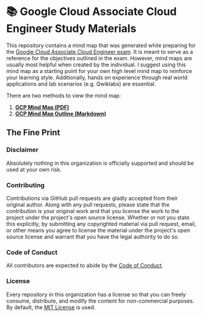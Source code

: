 # 📚 Google Cloud Associate Cloud Engineer Study Materials

This repository contains a mind map that was generated while preparing for the [Google Cloud Associate Cloud Engineer exam](https://cloud.google.com/certification/cloud-engineer). It is meant to serve as a reference for the objectives outlined in the exam. However, mind maps are usually most helpful when created by the individual. I suggest using this mind map as a starting point for your own high level mind map to reinforce your learning style. Additionally, hands on experience through real world applications and lab scenarios (e.g. Qwiklabs) are essential.

There are two methods to view the mind map:

1. **[GCP Mind Map (PDF)](gcp_mind_map.pdf)**
2. **[GCP Mind Map Outline (Markdown)](gcp_mind_map_outline.md)**

## The Fine Print

### Disclaimer

Absolutely nothing in this organization is officially supported and should be used at your own risk.

### Contributing

Contributions via GitHub pull requests are gladly accepted from their original author. Along with any pull requests, please state that the contribution is your original work and that you license the work to the project under the project's open source license. Whether or not you state this explicitly, by submitting any copyrighted material via pull request, email, or other means you agree to license the material under the project's open source license and warrant that you have the legal authority to do so.

### Code of Conduct

All contributors are expected to abide by the [Code of Conduct](COC.md).

### License

Every repository in this organization has a license so that you can freely consume, distribute, and modify the content for non-commercial purposes. By default, the [MIT License](https://opensource.org/licenses/MIT) is used.